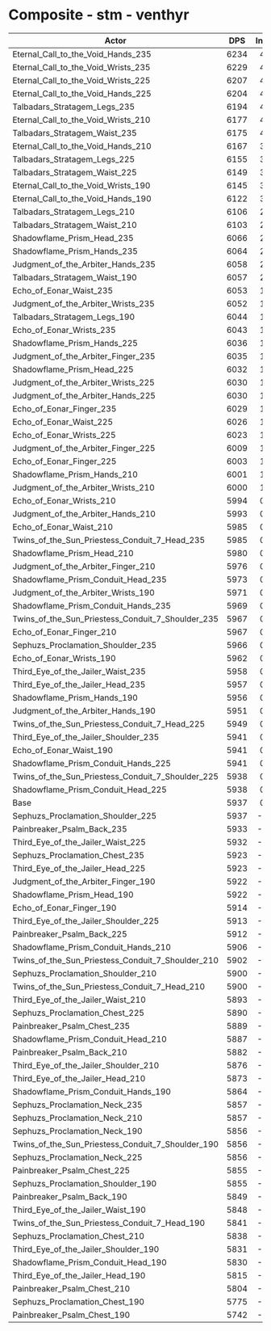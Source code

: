 # Composite - stm - venthyr
| Actor | DPS | Increase |
|---|:---:|:---:|
|Eternal_Call_to_the_Void_Hands_235|6234|4.99%|
|Eternal_Call_to_the_Void_Wrists_235|6229|4.91%|
|Eternal_Call_to_the_Void_Wrists_225|6207|4.55%|
|Eternal_Call_to_the_Void_Hands_225|6204|4.48%|
|Talbadars_Stratagem_Legs_235|6194|4.32%|
|Eternal_Call_to_the_Void_Wrists_210|6177|4.04%|
|Talbadars_Stratagem_Waist_235|6175|4.00%|
|Eternal_Call_to_the_Void_Hands_210|6167|3.86%|
|Talbadars_Stratagem_Legs_225|6155|3.67%|
|Talbadars_Stratagem_Waist_225|6149|3.56%|
|Eternal_Call_to_the_Void_Wrists_190|6145|3.49%|
|Eternal_Call_to_the_Void_Hands_190|6122|3.10%|
|Talbadars_Stratagem_Legs_210|6106|2.83%|
|Talbadars_Stratagem_Waist_210|6103|2.79%|
|Shadowflame_Prism_Head_235|6066|2.17%|
|Shadowflame_Prism_Hands_235|6064|2.14%|
|Judgment_of_the_Arbiter_Hands_235|6058|2.03%|
|Talbadars_Stratagem_Waist_190|6057|2.01%|
|Echo_of_Eonar_Waist_235|6053|1.94%|
|Judgment_of_the_Arbiter_Wrists_235|6052|1.93%|
|Talbadars_Stratagem_Legs_190|6044|1.79%|
|Echo_of_Eonar_Wrists_235|6043|1.78%|
|Shadowflame_Prism_Hands_225|6036|1.67%|
|Judgment_of_the_Arbiter_Finger_235|6035|1.64%|
|Shadowflame_Prism_Head_225|6032|1.59%|
|Judgment_of_the_Arbiter_Wrists_225|6030|1.57%|
|Judgment_of_the_Arbiter_Hands_225|6030|1.56%|
|Echo_of_Eonar_Finger_235|6029|1.54%|
|Echo_of_Eonar_Waist_225|6026|1.49%|
|Echo_of_Eonar_Wrists_225|6023|1.44%|
|Judgment_of_the_Arbiter_Finger_225|6009|1.21%|
|Echo_of_Eonar_Finger_225|6003|1.10%|
|Shadowflame_Prism_Hands_210|6001|1.07%|
|Judgment_of_the_Arbiter_Wrists_210|6000|1.06%|
|Echo_of_Eonar_Wrists_210|5994|0.95%|
|Judgment_of_the_Arbiter_Hands_210|5993|0.94%|
|Echo_of_Eonar_Waist_210|5985|0.81%|
|Twins_of_the_Sun_Priestess_Conduit_7_Head_235|5985|0.80%|
|Shadowflame_Prism_Head_210|5980|0.73%|
|Judgment_of_the_Arbiter_Finger_210|5976|0.66%|
|Shadowflame_Prism_Conduit_Head_235|5973|0.61%|
|Judgment_of_the_Arbiter_Wrists_190|5971|0.57%|
|Shadowflame_Prism_Conduit_Hands_235|5969|0.54%|
|Twins_of_the_Sun_Priestess_Conduit_7_Shoulder_235|5967|0.51%|
|Echo_of_Eonar_Finger_210|5967|0.50%|
|Sephuzs_Proclamation_Shoulder_235|5966|0.48%|
|Echo_of_Eonar_Wrists_190|5962|0.42%|
|Third_Eye_of_the_Jailer_Waist_235|5958|0.35%|
|Third_Eye_of_the_Jailer_Head_235|5957|0.33%|
|Shadowflame_Prism_Hands_190|5956|0.31%|
|Judgment_of_the_Arbiter_Hands_190|5951|0.23%|
|Twins_of_the_Sun_Priestess_Conduit_7_Head_225|5949|0.20%|
|Third_Eye_of_the_Jailer_Shoulder_235|5941|0.06%|
|Echo_of_Eonar_Waist_190|5941|0.06%|
|Shadowflame_Prism_Conduit_Hands_225|5941|0.06%|
|Twins_of_the_Sun_Priestess_Conduit_7_Shoulder_225|5938|0.02%|
|Shadowflame_Prism_Conduit_Head_225|5938|0.01%|
|Base|5937|0.00%|
|Sephuzs_Proclamation_Shoulder_225|5937|-0.01%|
|Painbreaker_Psalm_Back_235|5933|-0.07%|
|Third_Eye_of_the_Jailer_Waist_225|5932|-0.09%|
|Sephuzs_Proclamation_Chest_235|5923|-0.24%|
|Third_Eye_of_the_Jailer_Head_225|5923|-0.24%|
|Judgment_of_the_Arbiter_Finger_190|5922|-0.26%|
|Shadowflame_Prism_Head_190|5922|-0.26%|
|Echo_of_Eonar_Finger_190|5914|-0.39%|
|Third_Eye_of_the_Jailer_Shoulder_225|5913|-0.42%|
|Painbreaker_Psalm_Back_225|5912|-0.42%|
|Shadowflame_Prism_Conduit_Hands_210|5906|-0.54%|
|Twins_of_the_Sun_Priestess_Conduit_7_Shoulder_210|5902|-0.60%|
|Sephuzs_Proclamation_Shoulder_210|5900|-0.63%|
|Twins_of_the_Sun_Priestess_Conduit_7_Head_210|5900|-0.64%|
|Third_Eye_of_the_Jailer_Waist_210|5893|-0.74%|
|Sephuzs_Proclamation_Chest_225|5890|-0.81%|
|Painbreaker_Psalm_Chest_235|5889|-0.81%|
|Shadowflame_Prism_Conduit_Head_210|5887|-0.85%|
|Painbreaker_Psalm_Back_210|5882|-0.93%|
|Third_Eye_of_the_Jailer_Shoulder_210|5876|-1.03%|
|Third_Eye_of_the_Jailer_Head_210|5873|-1.08%|
|Shadowflame_Prism_Conduit_Hands_190|5864|-1.24%|
|Sephuzs_Proclamation_Neck_235|5857|-1.36%|
|Sephuzs_Proclamation_Neck_210|5857|-1.36%|
|Sephuzs_Proclamation_Neck_190|5856|-1.37%|
|Twins_of_the_Sun_Priestess_Conduit_7_Shoulder_190|5856|-1.37%|
|Sephuzs_Proclamation_Neck_225|5856|-1.37%|
|Painbreaker_Psalm_Chest_225|5855|-1.38%|
|Sephuzs_Proclamation_Shoulder_190|5855|-1.39%|
|Painbreaker_Psalm_Back_190|5849|-1.48%|
|Third_Eye_of_the_Jailer_Waist_190|5848|-1.51%|
|Twins_of_the_Sun_Priestess_Conduit_7_Head_190|5841|-1.63%|
|Sephuzs_Proclamation_Chest_210|5838|-1.68%|
|Third_Eye_of_the_Jailer_Shoulder_190|5831|-1.80%|
|Shadowflame_Prism_Conduit_Head_190|5830|-1.81%|
|Third_Eye_of_the_Jailer_Head_190|5815|-2.06%|
|Painbreaker_Psalm_Chest_210|5804|-2.25%|
|Sephuzs_Proclamation_Chest_190|5775|-2.74%|
|Painbreaker_Psalm_Chest_190|5742|-3.29%|
